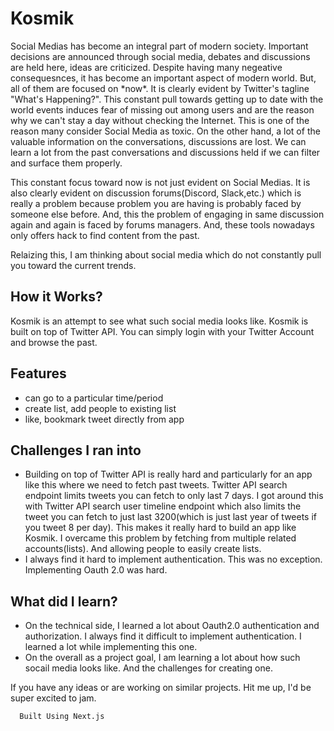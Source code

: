 # Kosmik
  Social Medias has become an integral part of modern society. Important decisions are announced through social media, debates and discussions are held here, ideas are criticized. Despite having many negeative consequesnces, it has become an important aspect of modern world. But, all of them are focused on \*now\*. It is clearly evident by Twitter's tagline "What's Happening?".  This constant pull towards getting up to date with the world events induces fear of missing out among users and are the reason why we can't stay a day without checking the Internet. This is one of the reason many consider Social Media as toxic. 
  On the other hand, a lot of the valuable information on the conversations, discussions are lost. We can learn a lot from the past conversations and discussions held if we can filter and surface them properly.
 
This constant focus toward now is not just evident on Social Medias. It is also clearly evident on discussion forums(Discord, Slack,etc.) which is really a problem because problem you are having is probably faced by someone else before. And, this the problem of engaging in same discussion again and again is faced by forums managers. And, these tools nowadays only offers hack to find content from the past.

Relaizing this, I am thinking about social media which do not constantly pull you toward the current trends. 

## How it Works?
   Kosmik is an attempt to see what such social media looks like. Kosmik is built on top of Twitter API. You can simply login with your Twitter Account and browse the past.

## Features
- can go to a particular time/period
- create list, add people to existing list
- like, bookmark tweet directly from app
  
## Challenges I ran into
- Building on top of Twitter API is really hard and particularly for an app like this where we need to fetch past tweets. Twitter API search endpoint limits tweets you can fetch to only last 7 days. I got around this with Twitter API search user timeline endpoint which also limits the tweet you can fetch to just last 3200(which is just last year of tweets if you tweet 8 per day). This makes it really hard to build an app like Kosmik. I overcame this problem by fetching from multiple related accounts(lists). And allowing people to easily create lists.
- I always find it hard to implement authentication. This was no exception. Implementing Oauth 2.0 was hard.
  
## What did I learn?
- On the technical side, I learned a lot about Oauth2.0 authentication and authorization. I always find it difficult to implement authentication. I learned a lot while implementing this one.
- On the overall as a project goal, I am learning a lot about how such socail media looks like. And the challenges for creating one.

If you have any ideas or are working on similar projects. Hit me up, I'd be super excited to jam. 


	  Built Using Next.js
